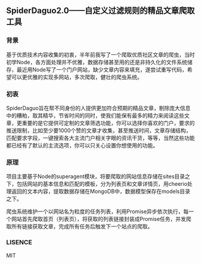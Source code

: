 ## SpiderDaguo2.0——自定义过滤规则的精品文章爬取工具

### 背景
基于优质技术内容收集的初衷，半年前我写了一个爬取优质社区文章的爬虫，当时初学Node，各方面处理并不优雅，数据存储甚至用的还是非持久化的文件系统储存，最近用Node写了一个门户网站，缺少文章内容来填充，遂尝试重写代码，希望可以更优雅的实现多网站，多次爬取，健壮的爬虫系统。

### 初衷 
SpiderDaguo旨在帮不同身份的人提供更加符合预期的精品文章，剔除庞大信息中的糟粕，取其精华，节省时间的同时，使我们能保有最多的精力来阅读这些文章，更重要的是它提供可定制的文章筛选功能，你可以选择你喜欢的门户，要求的推送限制，比如至少要1000个赞的文章才收集，甚至推送时间，文章存储结构，匹配要求字段，一键搜索各大主流门户相关字眼的资讯干货，等等，当然这些功能都已经有了默认的主流选项，你可以只关心设置你想使用的功能。

### 原理 
项目主要基于Node的superagent模块，将要爬取的网站信息存储在sites目录之下，包括网站的基本信息和匹配的模板，分为列表页和文章详情页，用cheerio处理返回的文本内容，提取数据存储在MongoDB中，数据模型保存在models目录之下。

爬虫系统维护一个以网站名为粒度的任务列表，利用Promise异步依次执行，每一个网站首先爬取首页（列表页），将获取的列表链接封装成Promise任务，并发爬取所有链接获取文章，完成所有任务后触发下一个站点的爬取。

### LISENCE
MIT

